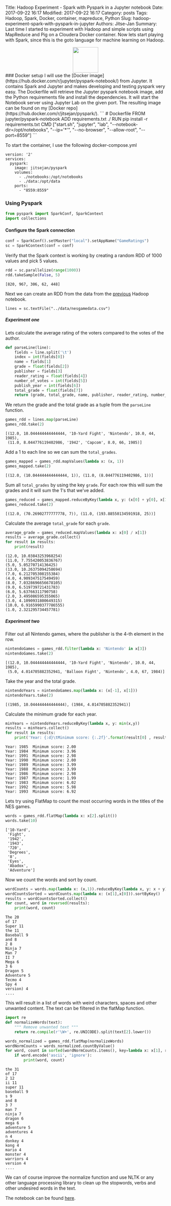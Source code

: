 Title: Hadoop Experiment - Spark with Pyspark in a Jupyter notebook
Date: 2017-09-22 16:17
Modified: 2017-09-22 16:17
Category: posts
Tags: Hadoop, Spark, Docker, container, mapreduce, Python
Slug: hadoop-experiment-spark-with-pyspark-in-jupyter
Authors: Jitse-Jan
Summary: Last time I started to experiment with Hadoop and simple scripts using MapReduce and Pig on a Cloudera Docker container. Now lets start playing with Spark, since this is the goto language for machine learning on Hadoop.

<center><img src="https://spark.apache.org/docs/0.9.0/img/spark-logo-hd.png" height=80 /></center>
### Docker setup
I will use the [Docker image](https://hub.docker.com/r/jupyter/pyspark-notebook/) from Jupyter. It contains Spark and Jupyter and makes developing and testing pyspark very easy. The Dockerfile will retrieve the Jupyter pyspark notebook image, add the Python requirements file and install the dependencies. It will start the Notebook server using Jupyter Lab on the given port. The resulting image can be found on my [Docker repo](https://hub.docker.com/r/jitsejan/pyspark/).
```
# Dockerfile
FROM jupyter/pyspark-notebook
ADD requirements.txt ./
RUN pip install -r requirements.txt
CMD ["start.sh", "jupyter", "lab", "--notebook-dir=/opt/notebooks", "--ip='*'", "--no-browser", "--allow-root", "--port=8559"]
```

To start the container, I use the following docker-compose.yml

```shell
version: '2'
services:
  pyspark:
    image: jitsejan/pyspark
    volumes:
      - ./notebooks:/opt/notebooks
      - ./data:/opt/data
    ports:
      - "8559:8559"
```

### Using Pyspark
```python
from pyspark import SparkConf, SparkContext
import collections
```

#### Configure the Spark connection
```python
conf = SparkConf().setMaster("local").setAppName("GameRatings")
sc = SparkContext(conf = conf)
```
Verify that the Spark context is working by creating a random RDD of 1000 values and pick 5 values.

```python
rdd = sc.parallelize(range(1000))
rdd.takeSample(False, 5)
```

    [820, 967, 306, 62, 448]


Next we can create an RDD from the data from the [previous](http://jitsejan.com/hadoop-experiment-mapreduce-on-cloudera.html) Hadoop notebook.
```
lines = sc.textFile("../data/nesgamedata.csv")
```
##### Experiment one
Lets calculate the average rating of the voters compared to the votes of the author.

```python
def parseLine(line):
    fields = line.split('\t')
    index = int(fields[0])
    name = fields[1]
    grade = float(fields[2])
    publisher = fields[3]
    reader_rating = float(fields[4])
    number_of_votes = int(fields[5])
    publish_year = int(fields[6])
    total_grade = float(fields[7])
    return (grade, total_grade, name, publisher, reader_rating, number_of_votes, publish_year)
```

We return the grade and the total grade as a tuple from the `parseLine` function.

```python
games_rdd = lines.map(parseLine)
games_rdd.take(2)
```




    [(12.0, 10.044444444444444, '10-Yard Fight', 'Nintendo', 10.0, 44, 1985),
     (11.0, 8.044776119402986, '1942', 'Capcom', 8.0, 66, 1985)]




Add a 1 to each line so we can sum the `total_grades`.

```python
games_mapped = games_rdd.mapValues(lambda x: (x, 1))
games_mapped.take(2)
```

    [(12.0, (10.044444444444444, 1)), (11.0, (8.044776119402986, 1))]


Sum all `total_grades` by using the key `grade`. For each row this will sum the grades and it will sum the 1's that we've added.

```python
games_reduced = games_mapped.reduceByKey(lambda x, y: (x[0] + y[0], x[1] + y[1]))
games_reduced.take(2)
```

    [(12.0, (70.26902777777778, 7)), (11.0, (193.88550134591918, 25))]


Calculate the average `total_grade` for each `grade`.

```python
average_grade = games_reduced.mapValues(lambda x: x[0] / x[1])
results = average_grade.collect()
for result in results:
    print(result)
```


    (12.0, 10.03843253968254)
    (11.0, 7.755420053836767)
    (5.0, 5.05270714136425)
    (13.0, 10.26375094258694)
    (7.0, 6.212705308155384)
    (4.0, 4.909347517549459)
    (8.0, 7.0328696656678105)
    (9.0, 6.519739721431783)
    (6.0, 5.63766311790758)
    (2.0, 3.495086595355065)
    (3.0, 4.1090931800649315)
    (10.0, 6.9165990377786555)
    (1.0, 2.321295734457781)



##### Experiment two
Filter out all Nintendo games, where the publisher is the 4-th element in the row.

```python
nintendoGames = games_rdd.filter(lambda x: 'Nintendo' in x[3])
nintendoGames.take(2)
```



    [(12.0, 10.044444444444444, '10-Yard Fight', 'Nintendo', 10.0, 44, 1985),
     (5.0, 4.014705882352941, 'Balloon Fight', 'Nintendo', 4.0, 67, 1984)]

Take the year and the total grade.

```python
nintendoYears = nintendoGames.map(lambda x: (x[-1], x[1]))
nintendoYears.take(2)
```


    [(1985, 10.044444444444444), (1984, 4.014705882352941)]


Calculate the minimum grade for each year.

```python
minYears = nintendoYears.reduceByKey(lambda x, y: min(x,y))
results = minYears.collect()
for result in results:
    print('Year: {:d}\tMinimum score: {:.2f}'.format(result[0] , result[1]))
```


    Year: 1985	Minimum score: 2.00
    Year: 1984	Minimum score: 3.96
    Year: 1991	Minimum score: 2.98
    Year: 1990	Minimum score: 2.00
    Year: 1989	Minimum score: 3.99
    Year: 1988	Minimum score: 3.99
    Year: 1986	Minimum score: 2.98
    Year: 1987	Minimum score: 1.99
    Year: 1983	Minimum score: 6.02
    Year: 1992	Minimum score: 5.98
    Year: 1993	Minimum score: 6.92

Lets try using FlatMap to count the most occurring words in the titles of the NES games.

```python
words = games_rdd.flatMap(lambda x: x[2].split())
words.take(10)
```



    ['10-Yard',
     'Fight',
     '1942',
     '1943',
     '720',
     'Degrees',
     '8',
     'Eyes',
     'Abadox',
     'Adventure']




Now we count the words and sort by count.

```python
wordCounts = words.map(lambda x: (x,1)).reduceByKey(lambda x, y: x + y)
wordCountsSorted = wordCounts.map(lambda x: (x[1],x[0])).sortByKey()
results = wordCountsSorted.collect()
for count, word in reversed(results):
    print(word, count)
```


    The 20
    of 17
    Super 11
    the 11
    Baseball 9
    and 8
    2 8
    Ninja 7
    Man 7
    II 7
    Mega 6
    3 6
    Dragon 5
    Adventure 5
    Tecmo 4
    Spy 4
    version) 4
    ....

This will result in a list of words with weird characters, spaces and other unwanted content. The text can be filtered in the flatMap function.

```python
import re
def normalizeWords(text):
    """ Remove unwanted text """
    return re.compile(r'\W+', re.UNICODE).split(text[2].lower())

words_normalized = games_rdd.flatMap(normalizeWords)
wordNormCounts = words_normalized.countByValue()
for word, count in sorted(wordNormCounts.items(), key=lambda x: x[1], reverse=True):
    if word.encode('ascii', 'ignore'):
        print(word, count)

```


    the 31
    of 17
    2 12
    ii 11
    super 11
    baseball 9
    s 9
    and 8
    3 7
    man 7
    ninja 7
    dragon 6
    mega 6
    adventure 5
    adventures 4
    n 4
    donkey 4
    kong 4
    mario 4
    monster 4
    warriors 4
    version 4
    ....

We can of course improve the normalize function and use NLTK or any other language processing library to clean up the stopwords, verbs and other undesired words in the text.

The notebook can be found [here](https://github.com/jitsejan/notebooks/blob/master/notebooks/Project%20-%20Hadoop%20experiment.ipynb).

